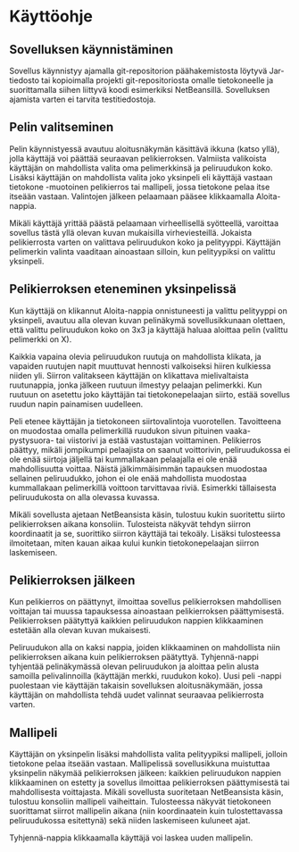 # Käyttöohje

## Sovelluksen käynnistäminen
Sovellus käynnistyy ajamalla git-repositorion päähakemistosta löytyvä Jar-tiedosto tai kopioimalla projekti git-repositoriosta omalle tietokoneelle ja suorittamalla siihen liittyvä koodi esimerkiksi NetBeansillä. Sovelluksen ajamista varten ei tarvita testitiedostoja.

## Pelin valitseminen
Pelin käynnistyessä avautuu aloitusnäkymän käsittävä ikkuna (katso yllä), jolla käyttäjä voi päättää seuraavan pelikierroksen. Valmiista valikoista käyttäjän on mahdollista valita oma pelimerkkinsä ja peliruudukon koko. Lisäksi käyttäjän on mahdollista valita joko yksinpeli eli käyttäjä vastaan tietokone -muotoinen pelikierros tai mallipeli, jossa tietokone pelaa itse itseään vastaan. Valintojen jälkeen pelaamaan pääsee klikkaamalla Aloita-nappia.

Mikäli käyttäjä yrittää päästä pelaamaan virheellisellä syötteellä, varoittaa sovellus tästä yllä olevan kuvan mukaisilla virheviesteillä. Jokaista pelikierrosta varten on valittava peliruudukon koko ja pelityyppi. Käyttäjän pelimerkin valinta vaaditaan ainoastaan silloin, kun pelityypiksi on valittu yksinpeli.

## Pelikierroksen eteneminen yksinpelissä
Kun käyttäjä on klikannut Aloita-nappia onnistuneesti ja valittu pelityyppi on yksinpeli, avautuu alla olevan kuvan pelinäkymä sovellusikkunaan olettaen, että valittu peliruudukon koko on 3x3 ja käyttäjä haluaa aloittaa pelin (valittu pelimerkki on X). 

Kaikkia vapaina olevia peliruudukon ruutuja on mahdollista klikata, ja vapaiden ruutujen napit muuttuvat hennosti valkoiseksi hiiren kulkiessa niiden yli. Siirron valitakseen käyttäjän on klikattava mielivaltaista ruutunappia, jonka jälkeen ruutuun ilmestyy pelaajan pelimerkki. Kun ruutuun on asetettu joko käyttäjän tai tietokonepelaajan siirto, estää sovellus ruudun napin painamisen uudelleen.

Peli etenee käyttäjän ja tietokoneen siirtovalintoja vuorotellen. Tavoitteena on muodostaa omalla pelimerkillä ruudukon sivun pituinen vaaka- pystysuora- tai viistorivi ja estää vastustajan voittaminen. Pelikierros päättyy, mikäli jompikumpi pelaajista on saanut voittorivin, peliruudukossa ei ole enää siirtoja jäljellä tai kummallakaan pelaajalla ei ole enää mahdollisuutta voittaa. Näistä jälkimmäisimmän tapauksen muodostaa sellainen peliruudukko, johon ei ole enää mahdollista muodostaa kummallakaan pelimerkillä voittoon tarvittavaa riviä. Esimerkki tällaisesta peliruudukosta on alla olevassa kuvassa.

Mikäli sovellusta ajetaan NetBeansista käsin, tulostuu kukin suoritettu siirto pelikierroksen aikana konsoliin. Tulosteista näkyvät tehdyn siirron koordinaatit ja se, suorittiko siirron käyttäjä tai tekoäly. Lisäksi tulosteessa ilmoitetaan, miten kauan aikaa kului kunkin tietokonepelaajan siirron laskemiseen.

## Pelikierroksen jälkeen
Kun pelikierros on päättynyt, ilmoittaa sovellus pelikierroksen mahdollisen voittajan tai muussa tapauksessa ainoastaan pelikierroksen päättymisestä. Pelikierroksen päätyttyä kaikkien peliruudukon nappien klikkaaminen estetään alla olevan kuvan mukaisesti.

Peliruudukon alla on kaksi nappia, joiden klikkaaminen on mahdollista niin pelikierroksen aikana kuin pelikierroksen päätyttyä. Tyhjennä-nappi tyhjentää pelinäkymässä olevan peliruudukon ja aloittaa pelin alusta samoilla pelivalinnoilla (käyttäjän merkki, ruudukon koko). Uusi peli -nappi puolestaan vie käyttäjän takaisin sovelluksen aloitusnäkymään, jossa käyttäjän on mahdollista tehdä uudet valinnat seuraavaa pelikierrosta varten.

## Mallipeli
Käyttäjän on yksinpelin lisäksi mahdollista valita pelityypiksi mallipeli, jolloin tietokone pelaa itseään vastaan. Mallipelissä sovellusikkuna muistuttaa yksinpelin näkymää pelikierroksen jälkeen: kaikkien peliruudukon nappien klikkaaminen on estetty ja sovellus ilmoittaa pelikierroksen päättymisestä tai mahdollisesta voittajasta. Mikäli sovellusta suoritetaan NetBeansista käsin, tulostuu konsoliin mallipeli vaiheittain. Tulosteessa näkyvät tietokoneen suorittamat siirrot mallipelin aikana (niin koordinaatein kuin tulostettavassa peliruudukossa esitettynä) sekä niiden laskemiseen kuluneet ajat.

Tyhjennä-nappia klikkaamalla käyttäjä voi laskea uuden mallipelin.

